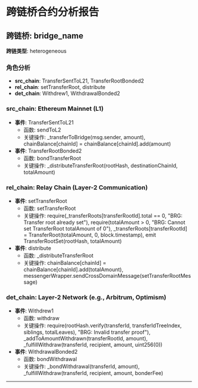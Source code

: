 # 跨链桥合约分析报告
## 跨链桥: bridge_name
**跨链类型**: heterogeneous
### 角色分析
- **src_chain**: TransferSentToL21, TransferRootBonded2
- **rel_chain**: setTransferRoot, distribute
- **det_chain**: Withdrew1, WithdrawalBonded2
### src_chain: Ethereum Mainnet (L1)
- **事件**: TransferSentToL21
  - 函数: sendToL2
  - 关键操作: _transferToBridge(msg.sender, amount), chainBalance[chainId] = chainBalance[chainId].add(amount)
- **事件**: TransferRootBonded2
  - 函数: bondTransferRoot
  - 关键操作: _distributeTransferRoot(rootHash, destinationChainId, totalAmount)
### rel_chain: Relay Chain (Layer-2 Communication)
- **事件**: setTransferRoot
  - 函数: setTransferRoot
  - 关键操作: require(_transferRoots[transferRootId].total == 0, "BRG: Transfer root already set"), require(totalAmount > 0, "BRG: Cannot set TransferRoot totalAmount of 0"), _transferRoots[transferRootId] = TransferRoot(totalAmount, 0, block.timestamp), emit TransferRootSet(rootHash, totalAmount)
- **事件**: distribute
  - 函数: _distributeTransferRoot
  - 关键操作: chainBalance[chainId] = chainBalance[chainId].add(totalAmount), messengerWrapper.sendCrossDomainMessage(setTransferRootMessage)
### det_chain: Layer-2 Network (e.g., Arbitrum, Optimism)
- **事件**: Withdrew1
  - 函数: withdraw
  - 关键操作: require(rootHash.verify(transferId, transferIdTreeIndex, siblings, totalLeaves), "BRG: Invalid transfer proof"), _addToAmountWithdrawn(transferRootId, amount), _fulfillWithdraw(transferId, recipient, amount, uint256(0))
- **事件**: WithdrawalBonded2
  - 函数: bondWithdrawal
  - 关键操作: _bondWithdrawal(transferId, amount), _fulfillWithdraw(transferId, recipient, amount, bonderFee)
---
